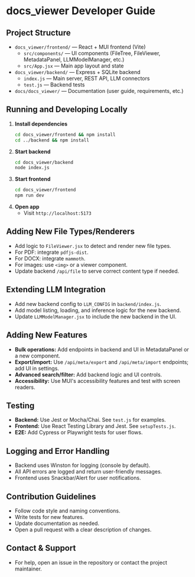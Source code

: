 # docs_viewer Developer Guide

## Project Structure

- `docs_viewer/frontend/` — React + MUI frontend (Vite)
  - `src/components/` — UI components (FileTree, FileViewer, MetadataPanel, LLMModelManager, etc.)
  - `src/App.jsx` — Main app layout and state
- `docs_viewer/backend/` — Express + SQLite backend
  - `index.js` — Main server, REST API, LLM connectors
  - `test.js` — Backend tests
- `docs/docs_viewer/` — Documentation (user guide, requirements, etc.)

## Running and Developing Locally

1. **Install dependencies**
   ```sh
   cd docs_viewer/frontend && npm install
   cd ../backend && npm install
   ```
2. **Start backend**
   ```sh
   cd docs_viewer/backend
   node index.js
   ```
3. **Start frontend**
   ```sh
   cd docs_viewer/frontend
   npm run dev
   ```
4. **Open app**
   - Visit `http://localhost:5173`

## Adding New File Types/Renderers
- Add logic to `FileViewer.jsx` to detect and render new file types.
- For PDF: integrate `pdfjs-dist`.
- For DOCX: integrate `mammoth`.
- For images: use `<img>` or a viewer component.
- Update backend `/api/file` to serve correct content type if needed.

## Extending LLM Integration
- Add new backend config to `LLM_CONFIG` in `backend/index.js`.
- Add model listing, loading, and inference logic for the new backend.
- Update `LLMModelManager.jsx` to include the new backend in the UI.

## Adding New Features
- **Bulk operations:** Add endpoints in backend and UI in MetadataPanel or a new component.
- **Export/import:** Use `/api/meta/export` and `/api/meta/import` endpoints; add UI in settings.
- **Advanced search/filter:** Add backend logic and UI controls.
- **Accessibility:** Use MUI's accessibility features and test with screen readers.

## Testing
- **Backend:** Use Jest or Mocha/Chai. See `test.js` for examples.
- **Frontend:** Use React Testing Library and Jest. See `setupTests.js`.
- **E2E:** Add Cypress or Playwright tests for user flows.

## Logging and Error Handling
- Backend uses Winston for logging (console by default).
- All API errors are logged and return user-friendly messages.
- Frontend uses Snackbar/Alert for user notifications.

## Contribution Guidelines
- Follow code style and naming conventions.
- Write tests for new features.
- Update documentation as needed.
- Open a pull request with a clear description of changes.

## Contact & Support
- For help, open an issue in the repository or contact the project maintainer. 
